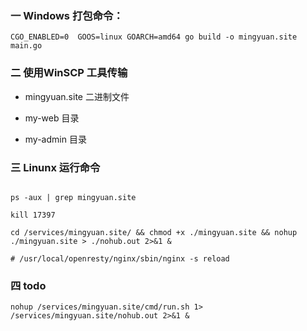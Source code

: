 ### 一 Windows 打包命令：

`CGO_ENABLED=0  GOOS=linux GOARCH=amd64 go build -o mingyuan.site main.go`

### 二 使用WinSCP 工具传输

- mingyuan.site 二进制文件

- my-web 目录

- my-admin 目录

### 三 Linunx 运行命令

```shell

ps -aux | grep mingyuan.site

kill 17397

cd /services/mingyuan.site/ && chmod +x ./mingyuan.site && nohup ./mingyuan.site > ./nohub.out 2>&1 &

# /usr/local/openresty/nginx/sbin/nginx -s reload

```

### 四 todo

`nohup /services/mingyuan.site/cmd/run.sh 1> /services/mingyuan.site/nohub.out 2>&1 &`